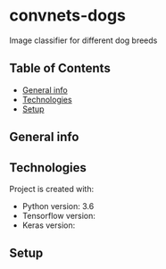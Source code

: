 # convnets-dogs
Image classifier for different dog breeds
## Table of Contents
* [General info](#general-info)
* [Technologies](#technologies)
* [Setup](#setup)
## General info

## Technologies
Project is created with:
* Python version: 3.6
* Tensorflow version: 
* Keras version: 
## Setup
